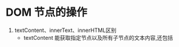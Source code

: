 # DOM 节点的操作

1. textContent、innerText、innerHTML区别
   - textContent 能获取指定节点以及所有子节点的文本内容,还包括<script>和<style>标签的内容。
   - innerText  能获取指定节点以及所有子节点的文本内容。
   - innerHTML 获取指定节点的HTML文本结构内容。

> textContent会获取`display:none`的节点的文本；而innerText好像会感知到节点是否呈现一样，不作返回。